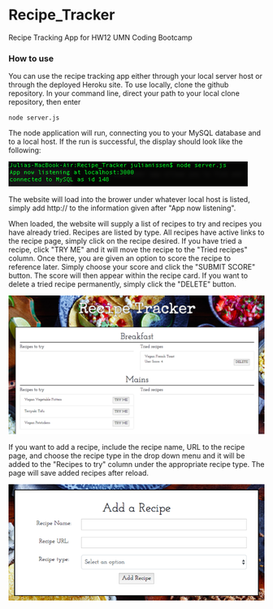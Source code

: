 # Recipe_Tracker
Recipe Tracking App for HW12 UMN Coding Bootcamp

### How to use

You can use the recipe tracking app either through your local server host or through the deployed Heroku site. To use locally, clone the github repository. In your command line, direct your path to your local clone repository, then enter 

```
node server.js
```

The node application will run, connecting you to your MySQL database and to a local host. If the run is successful, the display should look like the following:

![Alt text](public/assets/images/node_screenshot.png?raw=true "Screenshot of command line")

The website will load into the brower under whatever local host is listed, simply add http:// to the information given after "App now listening".

When loaded, the website will supply a list of recipes to try and recipes you have already tried. Recipes are listed by type. All recipes have active links to the recipe page, simply click on the recipe desired. If you have tried a recipe, click "TRY ME" and it will move the recipe to the "Tried recipes" column. Once there, you are given an option to score the recipe to reference later. Simply choose your score and click the "SUBMIT SCORE" button. The score will then appear within the recipe card. If you want to delete a tried recipe permanently, simply click the "DELETE" button. 

![Alt text](public/assets/images/website_screenshot_top.png?raw=true "Screenshot of website columns")

If you want to add a recipe, include the recipe name, URL to the recipe page, and choose the recipe type in the drop down menu and it will be added to the "Recipes to try" column under the appropriate recipe type. The page will save added recipes after reload.

![Alt text](public/assets/images/website_screenshot_bottom.png?raw=true "Screenshot of website columns")

